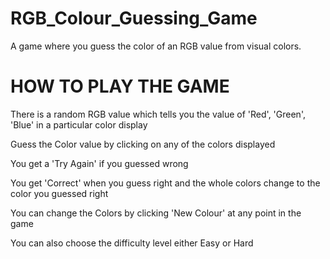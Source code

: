 # RGB_Colour_Guessing_Game
A game where you guess the color of an RGB value from visual colors.
# HOW TO PLAY THE GAME
There is a random RGB value which tells you the value of 'Red', 'Green', 'Blue' in a particular color display

Guess the Color value by clicking on any of the colors displayed

You get a 'Try Again' if you guessed wrong

You get 'Correct' when you guess right and the whole colors change to the color you guessed right

You can change the Colors by clicking 'New Colour' at any point in the game

You can also choose the difficulty level either Easy or Hard

